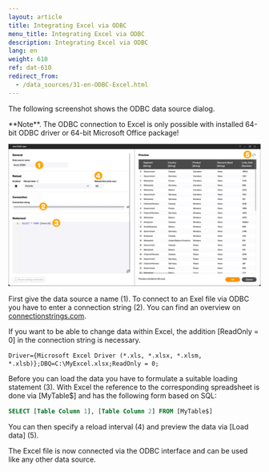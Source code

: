 ```yaml
---
layout: article
title: Integrating Excel via ODBC
menu_title: Integrating Excel via ODBC
description: Integrating Excel via ODBC
lang: en
weight: 610
ref: dat-610
redirect_from:
  - /data_sources/31-en-ODBC-Excel.html
---
```


The following screenshot shows the ODBC data source dialog.

<div class="box-tip" markdown="1">
**Note**.
The ODBC connection to Excel is only possible with installed 64-bit ODBC driver or 64-bit Microsoft Office package!
</div>

![ODBC dialog](/assets/images/data-sources/odbc-excel/en_odbc-excel-01.png)

First give the data source a name (1).
To connect to an Exel file via ODBC you have to enter a connection string (2). You can find an overview on [connectionstrings.com](https://www.connectionstrings.com/excel/).

If you want to be able to change data within Excel, the addition [ReadOnly = 0] in the connection string is necessary.

```
Driver={Microsoft Excel Driver (*.xls, *.xlsx, *.xlsm, *.xlsb)};DBQ=C:\MyExcel.xlsx;ReadOnly = 0;
```

Before you can load the data you have to formulate a suitable loading statement (3). With Excel the reference to the corresponding spreadsheet is done via [MyTable$] and has the following form based on SQL:

```sql
SELECT [Table Column 1], [Table Column 2] FROM [MyTable$]
```

You can then specify a reload interval (4) and preview the data via [Load data] (5).

The Excel file is now connected via the ODBC interface and can be used like any other data source.
